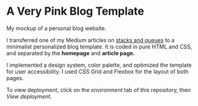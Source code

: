# A Very Pink Blog Template

 My mockup of a personal blog website.

 I transferred one of my Medium articles on [stacks and queues](https://medium.com/@angeloacebedo/data-structures-stacks-and-queues-7cc8790b9ce8) to a minimalist personalized blog template. It is coded in pure HTML and CSS, and separated by the **homepage** and **article page.**

 I implemented a design system, color palette, and optimized the template for user accessibility. I used CSS Grid and Flexbox for the layout of both pages.

 To view deployment, click on the *environment* tab of this repository, then *View deployment.*
